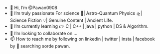 - 👋 Hi, I’m @Pawan0908
- 👀 I’m truly passionate For science 🚀| Astro-Quantum Physics 🛸| Science Fiction 💡| Genuine Content | Ancient Life.
- 🌱 I’m currently learning 👉 C | C++ | java | python | DS & Algorithm.
- 💞️ I’m looking to collaborate on ...
- 📫 How to reach me by following on linkedin | twitter | insta | facebook by 🔎 searching sorde pawan.

<!---
Pawan0908/Pawan0908 is a ✨ special ✨ repository because its `README.md` (this file) appears on your GitHub profile.
You can click the Preview link to take a look at your changes.
--->
